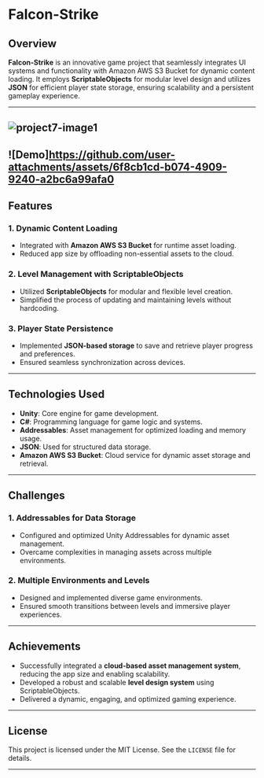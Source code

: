 # Falcon-Strike  

## Overview  
**Falcon-Strike** is an innovative game project that seamlessly integrates UI systems and functionality with Amazon AWS S3 Bucket for dynamic content loading. It employs **ScriptableObjects** for modular level design and utilizes **JSON** for efficient player state storage, ensuring scalability and a persistent gameplay experience.  

---
![project7-image1](https://github.com/user-attachments/assets/df6b45a5-a70c-4ef3-92b5-cf8e7db5532d)
---
![Demo]https://github.com/user-attachments/assets/6f8cb1cd-b074-4909-9240-a2bc6a99afa0
---
## Features  
### 1. Dynamic Content Loading  
- Integrated with **Amazon AWS S3 Bucket** for runtime asset loading.  
- Reduced app size by offloading non-essential assets to the cloud.  

### 2. Level Management with ScriptableObjects  
- Utilized **ScriptableObjects** for modular and flexible level creation.  
- Simplified the process of updating and maintaining levels without hardcoding.  

### 3. Player State Persistence  
- Implemented **JSON-based storage** to save and retrieve player progress and preferences.  
- Ensured seamless synchronization across devices.  

---

## Technologies Used  
- **Unity**: Core engine for game development.  
- **C#**: Programming language for game logic and systems.  
- **Addressables**: Asset management for optimized loading and memory usage.  
- **JSON**: Used for structured data storage.  
- **Amazon AWS S3 Bucket**: Cloud service for dynamic asset storage and retrieval.  

---

## Challenges  
### 1. Addressables for Data Storage  
- Configured and optimized Unity Addressables for dynamic asset management.  
- Overcame complexities in managing assets across multiple environments.  

### 2. Multiple Environments and Levels  
- Designed and implemented diverse game environments.  
- Ensured smooth transitions between levels and immersive player experiences.  

---

## Achievements  
- Successfully integrated a **cloud-based asset management system**, reducing the app size and enabling scalability.  
- Developed a robust and scalable **level design system** using ScriptableObjects.  
- Delivered a dynamic, engaging, and optimized gaming experience.  
  

---

## License  
This project is licensed under the MIT License. See the `LICENSE` file for details.  

---

 

  



